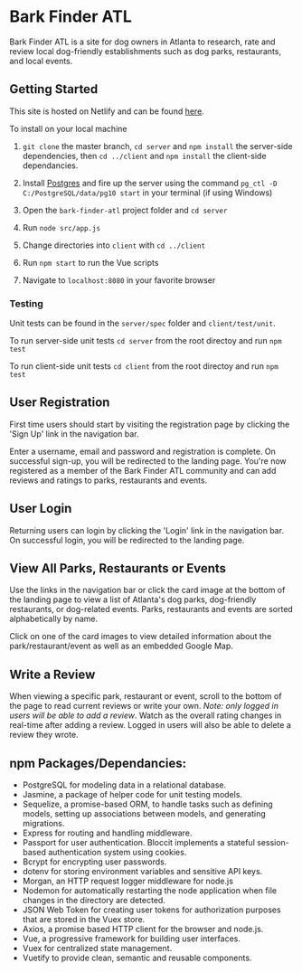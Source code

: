 # Bark Finder ATL

Bark Finder ATL is a site for dog owners in Atlanta to research, rate and review local dog-friendly establishments such as dog parks, restaurants, and local events.

## Getting Started

This site is hosted on Netlify and can be found [here](https://barkfinderatl.netlify.com/#/ "Bark Finder ATL Homepage").

To install on your local machine

1. `git clone` the master branch, `cd server` and `npm install` the server-side dependencies, then `cd ../client` and `npm install` the client-side dependancies.

2. Install [Postgres](https://www.postgresql.org/download/ "Postgres download") and fire up the server using the command `pg_ctl -D C:/PostgreSQL/data/pg10 start` in your terminal (if using Windows)

3. Open the `bark-finder-atl` project folder and `cd server`

4. Run `node src/app.js`

5. Change directories into `client` with `cd ../client`

6. Run `npm start` to run the Vue scripts

7. Navigate to `localhost:8080` in your favorite browser


### Testing
Unit tests can be found in the `server/spec` folder and `client/test/unit`.

To run server-side unit tests `cd server` from the root directoy and run `npm test`

To run client-side unit tests `cd client` from the root directoy and run `npm test`


## User Registration

First time users should start by visiting the registration page by clicking the 'Sign Up' link in the navigation bar.

Enter a username, email and password and registration is complete. On successful sign-up, you will be redirected to the landing page. You're now registered as a member of the Bark Finder ATL community and can add reviews and ratings to parks, restaurants and events.

## User Login

Returning users can login by clicking the 'Login' link in the navigation bar. On successful login, you will be redirected to the landing page.

## View All Parks, Restaurants or Events

Use the links in the navigation bar or click the card image at the bottom of the landing page to view a list of Atlanta's dog parks, dog-friendly restaurants, or dog-related events. Parks, restaurants and events are sorted alphabetically by name. 

Click on one of the card images to view detailed information about the park/restaurant/event as well as an embedded Google Map.

## Write a Review

When viewing a specific park, restaurant or event, scroll to the bottom of the page to read current reviews or write your own. _Note: only logged in users will be able to add a review_. Watch as the overall rating changes in real-time after adding a review. Logged in users will also be able to delete a review they wrote.

## npm Packages/Dependancies:

* PostgreSQL for modeling data in a relational database.
* Jasmine, a package of helper code for unit testing models.
* Sequelize, a promise-based ORM, to handle tasks such as defining models, setting up associations between models, and generating migrations.
* Express for routing and handling middleware.
* Passport for user authentication. Bloccit implements a stateful session-based authentication system using cookies.
* Bcrypt for encrypting user passwords.
* dotenv for storing environment variables and sensitive API keys.
* Morgan, an HTTP request logger middleware for node.js
* Nodemon for automatically restarting the node application when file changes in the directory are detected.
* JSON Web Token for creating user tokens for authorization purposes that are stored in the Vuex store.
* Axios, a promise based HTTP client for the browser and node.js.
* Vue, a progressive framework for building user interfaces.
* Vuex for centralized state management.
* Vuetify to provide clean, semantic and reusable components.
